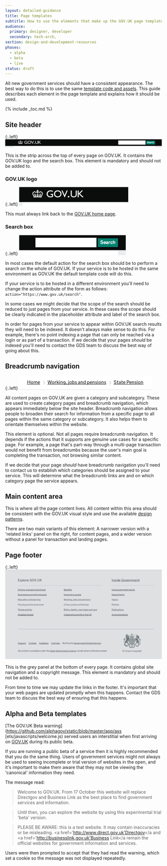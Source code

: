```yaml
---
layout: detailed-guidance
title: Page templates
subtitle: How to use the elements that make up the GOV.UK page templates
audience:
  primary: designer, developer
  secondary: tech-arch,
section: design-and-development-resources
phases:
  - alpha
  - beta
  - live
status: draft
---
```


All new government services should have a consistent appearance. The best way
to do this is to use the same [template code and assets](/content-and-design/design-and-development-resources/shared-asset-libraries.html).
This guide describes each element in the page template and explains how it should
be used.

{% include _toc.md %}

## Site header

{:.left}
![Image of site header](/assets/images/page-template-elements/header.png)

This is the strip across the top of every page on GOV.UK. It contains the
GOV.UK logo and the search box. This element is mandatory and should not be added to.

### GOV.UK logo

{:.left}
![Image of GOV>UK logo](/assets/images/page-template-elements/logo.png)

This must always link back to the [GOV.UK home page](https://www.gov.uk).

### Search box

{:.left}
![Image of search box](/assets/images/page-template-elements/search.png)

In most cases the default action for the search box should be to perform a
search on the whole of GOV.UK. If your service is to be hosted in the same
environment as GOV.UK the default template code will do this.

If your service is to be hosted in a different environment you'll need to change
the action attribute of the form as follows: `action="https://www.gov.uk/search"`.

In some cases we might decide that the scope of the search should be reduced to
just pages from your service. In these cases the scope should be clearly
indicated in the placeholder attribute and label of the search box.

In order for pages from your service to appear within GOV.UK search results they
will need to be indexed. It doesn't always make sense to do this. For example,
there's no point indexing a page that can only be reached via a login or as part
of a transaction. If we decide that your pages *should* be indexed you'll need
to contact the GDS team to discuss the best way of going about this.

## Breadcrumb navigation

{:.left}
![Image of breadcrumb navigation](/assets/images/page-template-elements/breadcrumb.png)

All content pages on GOV.UK are given a category and subcategory. These are used
to create category pages and breadcrumb navigation, which appears immediately
below the site header. Breadcrumb navigation allows people to broaden their
search for information from a specific page to all pages within the same
category or subcategory. It also helps them to orientate themselves within the
website.

This element is optional. Not all pages require breadcrumb navigation. It
depends if the actions that it supports are genuine use cases for a specific
page. For example, a page that's part-way through a multi-page transaction would
not benefit from breadcrumbs because the user's main goal is completing the
transaction, not browsing similar content.

If we decide that your page *should* have breadcrumb navigation you'll need to
contact us to establish which categories should be assigned to your service.
This will determine what the breadcrumb links are and on which category page the
service appears.

## Main content area

This is where all the page content lives. All content within this area should be
consistent with the GOV.UK visual style and use the available
[design patterns](/content-and-design/design-and-development-resources/design-patterns.html).

There are two main variants of this element: A narrower version with a 'related
links' panel on the right, for content pages, and a wider version without a
panel for transaction and landing pages.

## Page footer

{:.left}
![Image of page footer](/assets/images/page-template-elements/footer.png)

This is the grey panel at the bottom of every page. It contains global site
navigation and a copyright message. This element is mandatory and should not be
added to.

From time to time we may update the links in the footer. It's important that
your web pages are updated promptly when this happens. Contact the GDS team to
discuss the best way of ensuring that this happens.

## Alpha and Beta templates

[The GOV.UK Beta warning](https://github.com/alphagov/static/blob/master/app/ass
[ets/javascripts/welcome.js) served users an interstitial when first arriving on
[GOV.UK](https://www.gov.uk) during its public beta.

If you are running a public beta of a service then it is highly recommended that
you do the same thing. Users of government services might not always be used to
seeing incomplete or trial version of websites in the open, and it's important
to make them aware that they may not be viewing the 'canonical' information they
need.

The message read:

>Welcome to GOV.UK. From 17 October this website will replace Directgov and
>Business Link as the best place to find government services and information.

>Until then, you can explore the website by using this experimental trial 'beta'
>version.

>PLEASE BE AWARE: this is a test website. It may contain inaccuracies or be
>misleading. <a href='http://www.direct.gov.uk'Directgov</a and <a
>href='http://businesslink.gov.uk'Business Link</a remain the official websites
>for government information and services.

Users were then prompted to accept that they had read the warning, which set a
cookie so the message was not displayed repeatedly.
